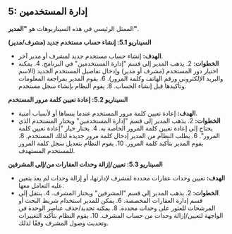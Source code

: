## 5: إدارة المستخدمين

الممثل الرئيسي في هذه السيناريوهات هو **"المدير"**.

**السيناريو 5.1: إنشاء حساب مستخدم جديد (مشرف/مدير)**
- **الهدف:** إنشاء حساب مستخدم جديد لمشرف أو مدير آخر.
- **الخطوات:**
    2. يذهب المدير إلى قسم "إدارة المستخدمين" في البرنامج.
    4. يمكنه اختيار دور المستخدم (مشرف أو مدير) وإدخال تفاصيل المستخدم الجديد (الاسم والبريد الإلكتروني ورقم الهاتف وكلمة المرور).
    6. يقوم المدير بمراجعة المعلومات وتأكيدها قبل إنشاء الحساب.
    8. يقوم النظام بإنشاء سجل مستخدم.
    

**السيناريو 5.2: إعادة تعيين كلمة مرور المستخدم**
- **الهدف:** إعادة تعيين كلمة مرور المستخدم عندما ينساها أو لأسباب أمنية.
- **الخطوات:**
    2. يذهب المدير إلى قسم "إدارة المستخدمين" ويختار المستخدم الذي يحتاج إلى إعادة تعيين كلمة المرور الخاصة به.
    4. يختار خيار "إعادة تعيين كلمة المرور".
    6. يطلب النظام من المدير إدخال كلمة مرور جديدة لذلك المستخدم.
    8. يقوم المدير بتأكيد كلمة المرور.
    10. يقوم النظام بتعديل سجل كلمة المرور للمستخدم المستهدف.
    

**السيناريو 5.3: تعيين/إزالة وحدات العقارات من/إلى المشرفين**
- **الهدف:** تعيين وحدات عقارات محددة لمشرف لإدارتها، أو إزالة وحدات لم يعد يتعين عليه التعامل معها.
- **الخطوات:**
    2. يذهب المدير إلى قسم "المشرفين" ويختار المشرف.
    4. ينتقل إلى قسم إدارة العقارات المخصصة.
    6. يمكن للمدير استخدام شريط البحث أو المرشحات للعثور على وحدات محددة.
    8. يمكنه تحديد/حذف عناصر الوحدة في الواجهة لتعيين/إزالة وحدات من حساب المشرف.
    10. يقوم النظام بتأكيد التغييرات وتحديث وصول المشرف وفقًا لذلك.